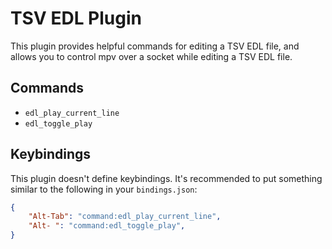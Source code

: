 # TSV EDL Plugin

This plugin provides helpful commands for editing a TSV EDL file, and allows you to control mpv over a socket while editing a TSV EDL file.

## Commands

* `edl_play_current_line`
* `edl_toggle_play`

## Keybindings

This plugin doesn't define keybindings. It's recommended to put something similar to the following in your `bindings.json`:

```json
{
	"Alt-Tab": "command:edl_play_current_line",
	"Alt- ": "command:edl_toggle_play",
}
```
